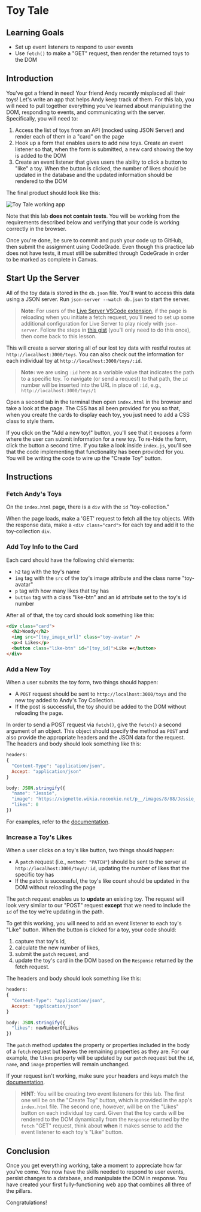 # Toy Tale

## Learning Goals

- Set up event listeners to respond to user events
- Use `fetch()` to make a "GET" request, then render the returned toys to the
  DOM


## Introduction

You've got a friend in need! Your friend Andy recently misplaced all their toys!
Let's write an app that helps Andy keep track of them. For this lab, you will
need to pull together everything you've learned about manipulating the DOM,
responding to events, and communicating with the server. Specifically, you will
need to:

1. Access the list of toys from an API (mocked using JSON Server) and render
   each of them in a "card" on the page
2. Hook up a form that enables users to add new toys. Create an event listener
   so that, when the form is submitted, a new card showing the toy is added to the DOM
3. Create an event listener that gives users the ability to click a button to
   "like" a toy. When the button is clicked, the number of likes should be
   updated in the database and the updated information should be rendered to the
   DOM

The final product should look like this:

![Toy Tale working app](https://curriculum-content.s3.amazonaws.com/phase-1/communicating-with-the-server/toy_tale.gif)

Note that this lab **does not contain tests**. You will be working from the
requirements described below and verifying that your code is working correctly
in the browser.

Once you're done, be sure to commit and push your code up to GitHub, then submit
the assignment using CodeGrade. Even though this practice lab does not have
tests, it must still be submitted through CodeGrade in order to be marked as
complete in Canvas.

## Start Up the Server

All of the toy data is stored in the `db.json` file. You'll want to access this
data using a JSON server. Run `json-server --watch db.json` to start the server.

> **Note**: For users of the [Live Server VSCode extension][live-server], if the
> page is reloading when you initiate a fetch request, you'll need to set up
> some additional configuration for Live Server to play nicely with
> `json-server`. Follow the steps in [this gist][live-server settings] (you'll
> only need to do this once), then come back to this lesson.

[live-server]:
  https://marketplace.visualstudio.com/items?itemName=ritwickdey.LiveServer
[live-server settings]:
  https://gist.github.com/ihollander/cc5f36c6447d15dea6a16f68d82aacf7

This will create a server storing all of our lost toy data with restful routes
at `http://localhost:3000/toys`. You can also check out the information for each
individual toy at `http://localhost:3000/toys/:id`.

> **Note:** we are using `:id` here as a variable value that indicates the path
> to a specific toy. To navigate (or send a request) to that path, the `id`
> number will be inserted into the URL in place of `:id`, e.g.,
> `http://localhost:3000/toys/1`

Open a second tab in the terminal then open `index.html` in the browser and take
a look at the page. The CSS has all been provided for you so that, when you
create the cards to display each toy, you just need to add a CSS class to style
them.

If you click on the "Add a new toy!" button, you'll see that it exposes a form
where the user can submit information for a new toy. To re-hide the form, click
the button a second time. If you take a look inside `index.js`, you'll see that
the code implementing that functionality has been provided for you. You will be
writing the code to wire up the "Create Toy" button.

## Instructions

### Fetch Andy's Toys

On the `index.html` page, there is a `div` with the `id` "toy-collection."

When the page loads, make a 'GET' request to fetch all the toy objects. With the
response data, make a `<div class="card">` for each toy and add it to the
toy-collection `div`.

### Add Toy Info to the Card

Each card should have the following child elements:

- `h2` tag with the toy's name
- `img` tag with the `src` of the toy's image attribute and the class name
  "toy-avatar"
- `p` tag with how many likes that toy has
- `button` tag with a class "like-btn" and an id attribute set to the toy's id
  number

After all of that, the toy card should look something like this:

```html
<div class="card">
  <h2>Woody</h2>
  <img src="[toy_image_url]" class="toy-avatar" />
  <p>4 Likes</p>
  <button class="like-btn" id="[toy_id]">Like ❤️</button>
</div>
```

### Add a New Toy

When a user submits the toy form, two things should happen:

- A `POST` request should be sent to `http://localhost:3000/toys` and the new
  toy added to Andy's Toy Collection.
- If the post is successful, the toy should be added to the DOM without
  reloading the page.

In order to send a POST request via `fetch()`, give the `fetch()` a second
argument of an object. This object should specify the method as `POST` and also
provide the appropriate headers and the JSON data for the request. The headers
and body should look something like this:

```js
headers:
{
  "Content-Type": "application/json",
  Accept: "application/json"
}

body: JSON.stringify({
  "name": "Jessie",
  "image": "https://vignette.wikia.nocookie.net/p__/images/8/88/Jessie_Toy_Story_3.png/revision/latest?cb=20161023024601&path-prefix=protagonist",
  "likes": 0
})
```

For examples, refer to the [documentation][fetch docs].

### Increase a Toy's Likes

When a user clicks on a toy's like button, two things should happen:

- A `patch` request (i.e., `method: "PATCH"`) should be sent to the server at
  `http://localhost:3000/toys/:id`, updating the number of likes that the
  specific toy has
- If the patch is successful, the toy's like count should be updated in the DOM
  without reloading the page

The `patch` request enables us to **update** an existing toy. The request will
look very similar to our "POST" request **except** that we need to include the
`id` of the toy we're updating in the path.

To get this working, you will need to add an event listener to each toy's "Like"
button. When the button is clicked for a toy, your code should:

1. capture that toy's id,
2. calculate the new number of likes,
3. submit the `patch` request, and
4. update the toy's card in the DOM based on the `Response` returned by the
   fetch request.

The headers and body should look something like this:

```js
headers:
{
  "Content-Type": "application/json",
  Accept: "application/json"
}

body: JSON.stringify({
  "likes": newNumberOfLikes
})
```

The `patch` method updates the property or properties included in the body of a
`fetch` request but leaves the remaining properties as they are. For our
example, the `likes` property will be updated by our `patch` request but the
`id`, `name`, and `image` properties will remain unchanged.

If your request isn't working, make sure your headers and keys match the
[documentation][fetch docs].

> **HINT**: You will be creating two event listeners for this lab. The first one
> will be on the "Create Toy" button, which is provided in the app's
> `index.html` file. The second one, however, will be on the "Likes" button on
> each individual toy card. Given that the toy cards will be rendered to the DOM
> dynamically from the `Response` returned by the `fetch` "GET" request, think
> about **when** it makes sense to add the event listener to each toy's "Like"
> button.

## Conclusion

Once you get everything working, take a moment to appreciate how far you've
come. You now have the skills needed to respond to user events, persist changes
to a database, and manipulate the DOM in response. You have created your first
fully-functioning web app that combines all three of the pillars.

Congratulations!

[fetch docs]:
  https://developer.mozilla.org/en-US/docs/Web/API/Fetch_API/Using_Fetch#Supplying_request_options
